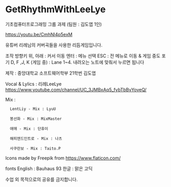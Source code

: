 # GetRhythmWithLeeLye
기초컴퓨터프로그래밍 그룹 과제 (팀원 : 김도엽 1인)

https://youtu.be/CmhNl4p5exM

유튜버 리례님의 커버곡들을 사용한 리듬게임입니다.

조작
 방향키 위, 아래 : 커서 이동
 엔터 : 메뉴 선택
 ESC : 전 메뉴로 이동 & 게임 중도 포기
 D, F ,J, K (게임 중) : Lane 1~4. 내려오는 노트에 맞춰서 누르면 됩니다


제작 : 중앙대학교 소프트웨어학부 21학번 김도엽

Vocal & Lylics : 리례LeeLye https://www.youtube.com/channel/UC_3JMBxAq5_fybTbBvYoveQ/

Mix :

      LentLiy - Mix : LyuU

      봉선화 - Mix : MixMaster
      
      애매 - Mix : 단휴이
      
      해피엔드인트로 - Mix : 나츠
      
      사쿠란보 - Mix : Taito.P

Icons made by Freepik from https://www.flaticon.com/

fonts
English : Bauhaus 93
한글 : 맑은 고딕

수업 외 목적으로의 공유를 금지합니다.
